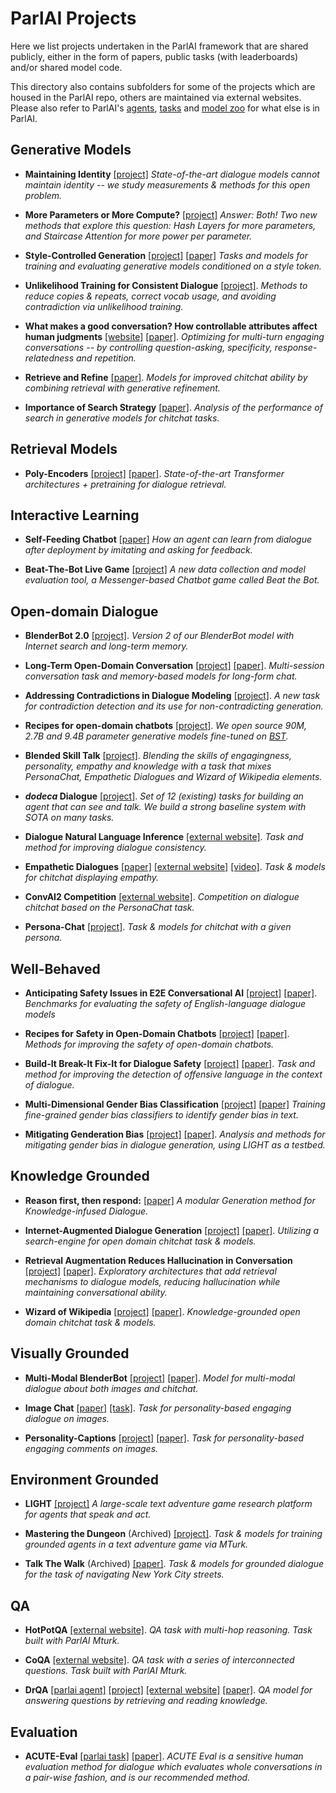 # ParlAI Projects

Here we list projects undertaken in the ParlAI framework that are shared publicly, either in the form of papers, public tasks (with leaderboards) and/or shared model code.

This directory also contains subfolders for some of the projects which are housed in the ParlAI repo, others are maintained via external websites. Please also refer to ParlAI's [agents](https://github.com/facebookresearch/ParlAI/tree/main/parlai/agents), [tasks](https://github.com/facebookresearch/ParlAI/tree/main/parlai/tasks) and [model zoo](https://github.com/facebookresearch/ParlAI/tree/main/parlai/zoo) for what else is in ParlAI.

## Generative Models

- **Maintaining Identity** [[project]](https://github.com/facebookresearch/ParlAI/tree/main/projects/light_whoami/) _State-of-the-art dialogue models cannot maintain identity -- we study measurements & methods for this open problem._

- **More Parameters or More Compute?** [[project]](https://github.com/facebookresearch/ParlAI/tree/main/projects/params_vs_compute) _Answer: Both! Two new methods that explore this question: Hash Layers for more parameters, and Staircase Attention for more power per parameter._

- **Style-Controlled Generation** [[project]](https://github.com/facebookresearch/ParlAI/tree/main/projects/style_gen) [[paper]](https://arxiv.org/abs/2009.10855) _Tasks and models for training and evaluating generative models conditioned on a style token._

- **Unlikelihood Training for Consistent Dialogue** [[project]](https://parl.ai/projects/dialogue_unlikelihood/).
  _Methods to reduce copies & repeats, correct vocab usage, and avoiding contradiction via unlikelihood training._

- **What makes a good conversation? How controllable attributes affect human judgments** [[website]](https://github.com/facebookresearch/ParlAI/tree/main/projects/controllable_dialogue) [[paper]](https://arxiv.org/abs/1902.08654).
  _Optimizing for multi-turn engaging conversations -- by controlling question-asking, specificity, response-relatedness and repetition._

- **Retrieve and Refine** [[paper]](https://arxiv.org/abs/1808.04776).
  _Models for improved chitchat ability by combining retrieval with generative refinement._

- **Importance of Search Strategy** [[paper]](https://arxiv.org/abs/1811.00907).
  _Analysis of the performance of search in generative models for chitchat tasks._


## Retrieval Models
- **Poly-Encoders** [[project]](https://parl.ai/projects/polyencoder/) [[paper]](https://arxiv.org/abs/1905.01969).
  _State-of-the-art Transformer architectures + pretraining for dialogue retrieval._


## Interactive Learning

- **Self-Feeding Chatbot** [[paper]](https://arxiv.org/abs/1901.05415)
  _How an agent can learn from dialogue after deployment by imitating and asking for feedback._

- **Beat-The-Bot Live Game** [[project]](https://parl.ai/projects/beat_the_bot/)
  _A new data collection and model evaluation tool, a Messenger-based Chatbot game called Beat the Bot._


## Open-domain Dialogue

- **BlenderBot 2.0** [[project]](http://parl.ai/projects/blenderbot2).
  _Version 2 of our BlenderBot model with Internet search and long-term memory._

- **Long-Term Open-Domain Conversation** [[project]](http://parl.ai/projects/msc) [[paper]](https://arxiv.org/abs/2107.07567).
  _Multi-session conversation task and memory-based models for long-form chat._

- **Addressing Contradictions in Dialogue Modeling** [[project]](https://parl.ai/projects/contradiction).
  _A new task for contradiction detection and its use for non-contradicting generation._

- **Recipes for open-domain chatbots** [[project]](https://parl.ai/projects/recipes).
  _We open source 90M, 2.7B and 9.4B parameter generative models fine-tuned on [BST](https://parl.ai/projects/bst/)._

- **Blended Skill Talk** [[project]](https://parl.ai/projects/bst/).
  _Blending the skills of engagingness, personality, empathy and knowledge with a task that mixes PersonaChat, Empathetic Dialogues and Wizard of Wikipedia elements._

- **_dodeca_ Dialogue** [[project]](https://parl.ai/projects/dodecadialogue/).
  _Set of 12 (existing) tasks for building an agent that can see and talk. We build a strong baseline system with SOTA on many tasks._

- **Dialogue Natural Language Inference** [[external website]](https://wellecks.github.io/dialogue_nli/).
  _Task and method for improving dialogue consistency._

- **Empathetic Dialogues** [[paper]](https://arxiv.org/abs/1811.00207) [[external website]](https://github.com/facebookresearch/EmpatheticDialogues) [[video]](https://ai.facebook.com/blog/making-conversation-models-more-empathetic/).
_Task & models for chitchat displaying empathy._

- **ConvAI2 Competition** [[external website]](http://convai.io/).
_Competition on dialogue chitchat based on the PersonaChat task._

- **Persona-Chat** [[project]](https://github.com/facebookresearch/ParlAI/tree/main/projects/personachat).
_Task & models for chitchat with a given persona._


## Well-Behaved

- **Anticipating Safety Issues in E2E Conversational AI** [[project]](https://parl.ai/projects/safety_bench/) [[paper]](https://arxiv.org/abs/2107.03451).
  _Benchmarks for evaluating the safety of English-language dialogue models_

- **Recipes for Safety in Open-Domain Chatbots** [[project]](https://parl.ai/projects/safety_recipes/) [[paper]](https://arxiv.org/abs/2010.07079).
  _Methods for improving the safety of open-domain chatbots._

- **Build-It Break-It Fix-It for Dialogue Safety** [[project]](https://parl.ai/projects/dialogue_safety/) [[paper]](https://arxiv.org/abs/1908.06083).
  _Task and method for improving the detection of offensive language in the context of dialogue._

- **Multi-Dimensional Gender Bias Classification** [[project]](https://parl.ai/projects/md_gender/) [[paper]](https://arxiv.org/abs/2005.00614)
  _Training fine-grained gender bias classifiers to identify gender bias in text._

- **Mitigating Genderation Bias** [[project]](https://parl.ai/projects/genderation_bias/) [[paper]](https://arxiv.org/abs/1911.03842).
  _Analysis and methods for mitigating gender bias in dialogue generation, using LIGHT as a testbed._


## Knowledge Grounded

- **Reason first, then respond:** [[paper]](https://arxiv.org/abs/2111.05204) _A modular Generation method for Knowledge-infused Dialogue._

- **Internet-Augmented Dialogue Generation** [[project]](http://parl.ai/projects/sea) [[paper]](https://arxiv.org/abs/2107.07566).
  _Utilizing a search-engine for open domain chitchat task & models._

- **Retrieval Augmentation Reduces Hallucination in Conversation** [[project]](http://parl.ai/projects/hallucination/) [[paper]](https://arxiv.org/abs/2104.07567). _Exploratory architectures that add retrieval mechanisms to dialogue models, reducing hallucination while maintaining conversational ability._

- **Wizard of Wikipedia** [[project]](http://parl.ai/projects/wizard_of_wikipedia/) [[paper]](https://openreview.net/forum?id=r1l73iRqKm).
  _Knowledge-grounded open domain chitchat task & models._


## Visually Grounded

- **Multi-Modal BlenderBot** [[project]](https://github.com/facebookresearch/ParlAI/tree/main/projects/multimodal_blenderbot/) [[paper]](https://arxiv.org/abs/2010.01082). _Model for multi-modal dialogue about both images and chitchat._

- **Image Chat** [[paper]](https://klshuster.github.io/image_chat/) [[task]](https://github.com/facebookresearch/ParlAI/tree/main/parlai/tasks/image_chat).
  _Task for personality-based engaging dialogue on images._

- **Personality-Captions** [[project]](http://parl.ai/projects/personality_captions/) [[paper]](https://arxiv.org/abs/1810.10665).
  _Task for personality-based engaging comments on images._


## Environment Grounded

- **LIGHT** [[project]](http://parl.ai/projects/light/)
_A large-scale text adventure game research platform for agents that speak and act._

- **Mastering the Dungeon** (Archived) [[project]](https://github.com/facebookresearch/ParlAI/tree/main/projects/mastering_the_dungeon).
_Task & models for training grounded agents in a text adventure game via MTurk._

- **Talk The Walk** (Archived) [[paper]](https://arxiv.org/abs/1807.03367).
_Task & models for grounded dialogue for the task of navigating New York City streets._

## QA

- **HotPotQA** [[external website]](https://hotpotqa.github.io/).
_QA task with multi-hop reasoning. Task built with ParlAI Mturk._

- **CoQA** [[external website]](https://stanfordnlp.github.io/coqa/).
_QA task with a series of interconnected questions. Task built with ParlAI Mturk._

- **DrQA** [[parlai agent]](https://github.com/facebookresearch/ParlAI/tree/main/parlai/agents/drqa) [[project]](https://github.com/facebookresearch/ParlAI/tree/main/projects/drqa) [[external website]](https://github.com/facebookresearch/DrQA) [[paper]](https://arxiv.org/abs/1704.00051).
_QA model for answering questions by retrieving and reading knowledge._

## Evaluation

- **ACUTE-Eval** [[parlai task]](https://github.com/facebookresearch/ParlAI/tree/main/parlai/crowdsourcing/tasks/acute_eval) [[paper]](https://arxiv.org/abs/1909.03087).
_ACUTE Eval is a sensitive human evaluation method for dialogue which evaluates whole conversations in a pair-wise fashion, and is our recommended method._


